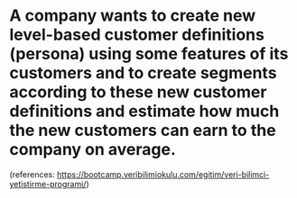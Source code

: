 # A company wants to create new level-based customer definitions (persona) using some features of its customers and to create segments according to these new customer definitions and estimate how much the new customers can earn to the company on average.
(references: https://bootcamp.veribilimiokulu.com/egitim/veri-bilimci-yetistirme-programi/)
